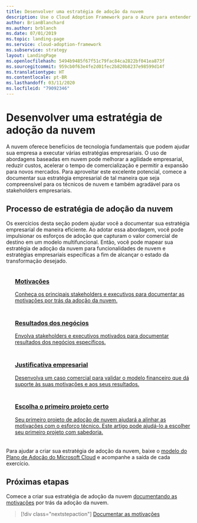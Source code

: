 ```yaml
---
title: Desenvolver uma estratégia de adoção da nuvem
description: Use o Cloud Adoption Framework para o Azure para entender como a nuvem pode ajudar a avançar sua estratégia empresarial.
author: BrianBlanchard
ms.author: brblanch
ms.date: 07/01/2019
ms.topic: landing-page
ms.service: cloud-adoption-framework
ms.subservice: strategy
layout: LandingPage
ms.openlocfilehash: 5494b9485f67f51c79fac84ca2822bf041ea873f
ms.sourcegitcommit: 959cb0f63e4fe2d01fec2b820b8237e98599d14f
ms.translationtype: HT
ms.contentlocale: pt-BR
ms.lasthandoff: 03/11/2020
ms.locfileid: "79092346"
---
```

<!-- markdownlint-disable MD026 -->

# <a name="develop-a-cloud-adoption-strategy"></a>Desenvolver uma estratégia de adoção da nuvem

A nuvem oferece benefícios de tecnologia fundamentais que podem ajudar sua empresa a executar várias estratégias empresariais. O uso de abordagens baseadas em nuvem pode melhorar a agilidade empresarial, reduzir custos, acelerar o tempo de comercialização e permitir a expansão para novos mercados. Para aproveitar este excelente potencial, comece a documentar sua estratégia empresarial de tal maneira que seja compreensível para os técnicos de nuvem e também agradável para os stakeholders empresariais.

## <a name="cloud-adoption-strategy-process"></a>Processo de estratégia de adoção da nuvem

Os exercícios desta seção podem ajudar você a documentar sua estratégia empresarial de maneira eficiente. Ao adotar essa abordagem, você pode impulsionar os esforços de adoção que capturam o valor comercial de destino em um modelo multifuncional. Então, você pode mapear sua estratégia de adoção da nuvem para funcionalidades de nuvem e estratégias empresariais específicas a fim de alcançar o estado da transformação desejado.

<!--markdownlint-disable MD033 -->

<ul class="panelContent cardsF">
    <li style="display: flex; flex-direction: column;">
        <a href="./motivations.md">
            <div class="cardSize">
                <div class="cardPadding" style="padding-bottom:10px;">
                    <div class="card" style="padding-bottom:10px;">
                        <div class="cardImageOuter">
                            <div class="cardImage">
                                <img alt="" src="../_images/icons/1.png" data-linktype="external">
                            </div>
                        </div>
                        <div class="cardText" style="padding-left:0px;">
                            <h3>Motivações</h3>
Conheça os principais stakeholders e executivos para documentar as motivações por trás da adoção da nuvem.
                        </div>
                    </div>
                </div>
            </div>
        </a>
    </li>
    <li style="display: flex; flex-direction: column;">
        <a href="./business-outcomes/index.md">
            <div class="cardSize">
                <div class="cardPadding" style="padding-bottom:10px;">
                    <div class="card" style="padding-bottom:10px;">
                        <div class="cardImageOuter">
                            <div class="cardImage">
                                <img alt="" src="../_images/icons/2.png" data-linktype="external">
                            </div>
                        </div>
                        <div class="cardText" style="padding-left:0px;">
                            <h3>Resultados dos negócios</h3>
Envolva stakeholders e executivos motivados para documentar resultados dos negócios específicos.
                        </div>
                    </div>
                </div>
            </div>
        </a>
    </li>
    <li style="display: flex; flex-direction: column;">
        <a href="./cloud-migration-business-case.md">
            <div class="cardSize">
                <div class="cardPadding" style="padding-bottom:10px;">
                    <div class="card" style="padding-bottom:10px;">
                        <div class="cardImageOuter">
                            <div class="cardImage">
                                <img alt="" src="../_images/icons/3.png" data-linktype="external">
                            </div>
                        </div>
                        <div class="cardText" style="padding-left:0px;">
                            <h3>Justificativa empresarial</h3>
Desenvolva um caso comercial para validar o modelo financeiro que dá suporte às suas motivações e aos seus resultados.
                        </div>
                    </div>
                </div>
            </div>
        </a>
    </li>
    <li style="display: flex; flex-direction: column;">
        <a href="./first-adoption-project.md">
            <div class="cardSize">
                <div class="cardPadding" style="padding-bottom:10px;">
                    <div class="card" style="padding-bottom:10px;">
                        <div class="cardImageOuter">
                            <div class="cardImage">
                                <img alt="" src="../_images/icons/4.png" data-linktype="external">
                            </div>
                        </div>
                        <div class="cardText" style="padding-left:0px;">
                            <h3>Escolha o primeiro projeto certo</h3>
Seu primeiro projeto de adoção de nuvem ajudará a alinhar as motivações com o esforço técnico. Este artigo pode ajudá-lo a escolher seu primeiro projeto com sabedoria.
                        </div>
                    </div>
                </div>
            </div>
        </a>
    </li>
</ul>

Para ajudar a criar sua estratégia de adoção da nuvem, baixe o [modelo do Plano de Adoção do Microsoft Cloud](https://archcenter.blob.core.windows.net/cdn/fusion/readiness/Microsoft-Cloud-Adoption-Framework-Strategy-and-Plan-Template.docx) e acompanhe a saída de cada exercício.

## <a name="next-steps"></a>Próximas etapas

Comece a criar sua estratégia de adoção da nuvem [documentando as motivações](./motivations.md) por trás da adoção da nuvem.

> [!div class="nextstepaction"]
> [Documentar as motivações](./motivations.md)
